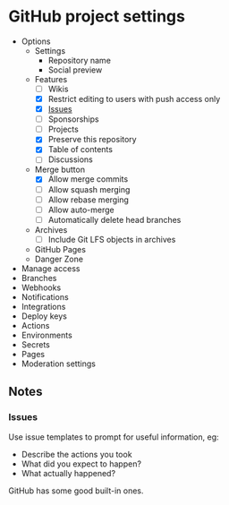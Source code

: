 # GitHub project settings

- Options
    - Settings
        - Repository name
        - Social preview
    - Features
        - [ ] Wikis
        - [x] Restrict editing to users with push access only
        - [x] [Issues](#issues)
        - [ ] Sponsorships
        - [ ] Projects
        - [x] Preserve this repository
        - [x] Table of contents
        - [ ] Discussions
    - Merge button
        - [x] Allow merge commits
        - [ ] Allow squash merging
        - [ ] Allow rebase merging
        - [ ] Allow auto-merge
        - [ ] Automatically delete head branches
    - Archives
        - [ ] Include Git LFS objects in archives
    - GitHub Pages
    - Danger Zone
- Manage access
- Branches
- Webhooks
- Notifications
- Integrations
- Deploy keys
- Actions
- Environments
- Secrets
- Pages
- Moderation settings

## Notes

### Issues

Use issue templates to prompt for useful information, eg:

- Describe the actions you took
- What did you expect to happen?
- What actually happened?

GitHub has some good built-in ones.
